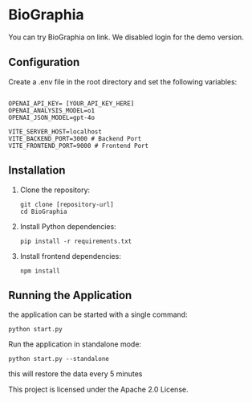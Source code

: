 # BioGraphia

You can try BioGraphia on link. We disabled login for the demo version.

## Configuration
Create a .env file in the root directory and set the following variables:

```

OPENAI_API_KEY= [YOUR_API_KEY_HERE]
OPENAI_ANALYSIS_MODEL=o1
OPENAI_JSON_MODEL=gpt-4o

VITE_SERVER_HOST=localhost
VITE_BACKEND_PORT=3000 # Backend Port
VITE_FRONTEND_PORT=9000 # Frontend Port
```

## Installation

1. Clone the repository:
   ```
   git clone [repository-url]
   cd BioGraphia
   ```

2. Install Python dependencies:
   ```
   pip install -r requirements.txt
   ```

3. Install frontend dependencies:
   ```
   npm install
   ```

## Running the Application

the application can be started with a single command:

```
python start.py
```

Run the application in standalone mode:

```
python start.py --standalone
```
this will restore the data every 5 minutes

This project is licensed under the Apache 2.0 License.